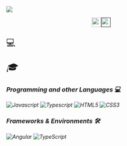  <img align='center' src="https://cdna.artstation.com/p/assets/images/images/014/610/024/original/hugues-laborde-runr01.gif?1544690216">

<p style="display: flex; justify-content: center; width: 100%"><a href="https://www.linkedin.com/in/wfgreis"><img src="https://img.shields.io/badge/linkedin-%230077B5.svg?&style=for-the-badge&logo=linkedin&logoColor=white" height=25></a> <a href=""><img src="https://img.shields.io/badge/instagram-%23E4405F.svg?&style=for-the-badge&logo=instagram&logoColor=white" height=25></a>
</p>

<p style="font-size: 24px">💻<em> <p>
<p style="font-size: 24px">🎓<em> </p>


### Programming and other Languages 💻
![Javascript](https://img.shields.io/badge/JavaScript-F7DF1E?style=for-the-badge&logo=javascript&logoColor=black)
![Typescript](https://img.shields.io/badge/TypeScript-007ACC?style=for-the-badge&logo=typescript&logoColor=white)
![HTML5](https://img.shields.io/badge/HTML5-E34F26?style=for-the-badge&logo=html5&logoColor=white)
![CSS3](https://img.shields.io/badge/CSS3-1572B6?style=for-the-badge&logo=css3&logoColor=white)


### Frameworks & Environments 🛠️
![Angular](https://img.icons8.com/color/96/angularjs.png)
![TypeScript](https://img.icons8.com/color/96/typescript.png)
 
